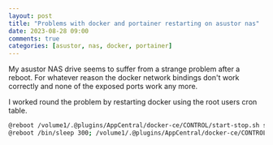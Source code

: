 ```yaml
---
layout: post
title: "Problems with docker and portainer restarting on asustor nas"
date: 2023-08-28 09:00
comments: true
categories: [asustor, nas, docker, portainer]
---
```


My asustor NAS drive seems to suffer from a strange problem after a reboot. For whatever reason the docker network bindings don't work correctly and none of the exposed ports work any more.

I worked round the problem by restarting docker using the root users cron table.

```sh
@reboot /volume1/.@plugins/AppCentral/docker-ce/CONTROL/start-stop.sh stop
@reboot /bin/sleep 300; /volume1/.@plugins/AppCentral/docker-ce/CONTROL/start-stop.sh start

```